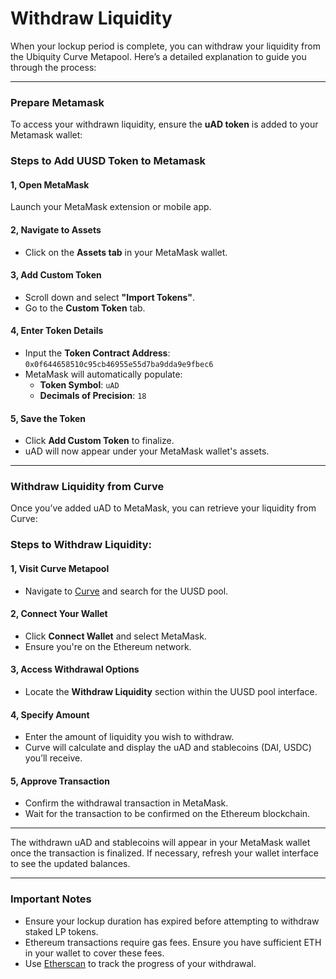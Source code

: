# Withdraw Liquidity

When your lockup period is complete, you can withdraw your liquidity from the Ubiquity Curve Metapool. Here’s a detailed explanation to guide you through the process:

***

### **Prepare Metamask**

To access your withdrawn liquidity, ensure the **uAD token** is added to your Metamask wallet:

### **Steps to Add** UUSD **Token to Metamask**

#### **1, Open MetaMask**

Launch your MetaMask extension or mobile app.

#### **2, Navigate to Assets**

* Click on the **Assets tab** in your MetaMask wallet.

#### **3, Add Custom Token**

* Scroll down and select **"Import Tokens"**.
* Go to the **Custom Token** tab.

#### **4, Enter Token Details**

* Input the **Token Contract Address**:\
  `0x0f644658510c95cb46955e55d7ba9dda9e9fbec6`
* MetaMask will automatically populate:
  * **Token Symbol**: `uAD`
  * **Decimals of Precision**: `18`

#### **5, Save the Token**

* Click **Add Custom Token** to finalize.
* uAD will now appear under your MetaMask wallet's assets.

***

### **Withdraw Liquidity from Curve**

Once you’ve added uAD to MetaMask, you can retrieve your liquidity from Curve:

### **Steps to Withdraw Liquidity:**

#### **1, Visit Curve Metapool**

* Navigate to [Curve](https://crv.to) and search for the UUSD pool.

#### **2, Connect Your Wallet**

* Click **Connect Wallet** and select MetaMask.
* Ensure you're on the Ethereum network.

#### **3, Access Withdrawal Options**

* Locate the **Withdraw Liquidity** section within the UUSD pool interface.

#### **4, Specify Amount**

* Enter the amount of liquidity you wish to withdraw.
* Curve will calculate and display the uAD and stablecoins (DAI, USDC) you’ll receive.

#### **5, Approve Transaction**

* Confirm the withdrawal transaction in MetaMask.
* Wait for the transaction to be confirmed on the Ethereum blockchain.

***

The withdrawn uAD and stablecoins will appear in your MetaMask wallet once the transaction is finalized. If necessary, refresh your wallet interface to see the updated balances.

***

### **Important Notes**

* Ensure your lockup duration has expired before attempting to withdraw staked LP tokens.
* Ethereum transactions require gas fees. Ensure you have sufficient ETH in your wallet to cover these fees.
* Use [Etherscan](https://etherscan.io) to track the progress of your withdrawal.
